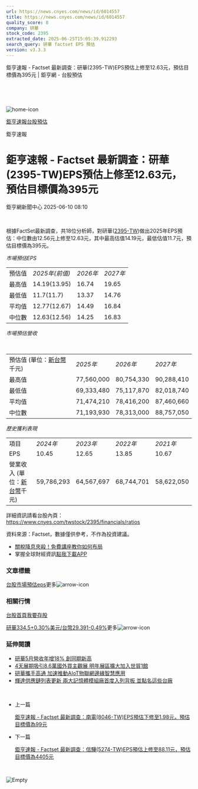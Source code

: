 ```yaml
---
url: https://news.cnyes.com/news/id/6014557
title: https://news.cnyes.com/news/id/6014557
quality_score: 8
company: 研華
stock_code: 2395
extracted_date: 2025-06-25T15:05:39.912293
search_query: 研華 factset EPS 預估
version: v3.3.3
---
```


鉅亨速報 - Factset 最新調查：研華(2395-TW)EPS預估上修至12.63元，預估目標價為395元 | 鉅亨網 - 台股預估

‌

‌

![home-icon](/assets/icons/breadCrumb/symbol-icon-home.svg)

[鉅亨速報](/news/cat/anue_live)[台股預估](/news/cat/tw_forecast)

鉅亨速報

# 鉅亨速報 - Factset 最新調查：研華(2395-TW)EPS預估上修至12.63元，預估目標價為395元

鉅亨網新聞中心 2025-06-10 08:10

‌

根據FactSet最新調查，共18位分析師，對研華([2395-TW](https://www.cnyes.com/twstock/2395))做出2025年EPS預估：中位數由12.56元上修至12.63元，其中最高估值14.19元，最低估值11.7元，預估目標價為395元。

*市場預估EPS*

|  |  |  |  |
| --- | --- | --- | --- |
| 預估值 | *2025年(前值)* | *2026年* | *2027年* |
| 最高值 | 14.19(13.95) | 16.74 | 19.65 |
| 最低值 | 11.7(11.7) | 13.37 | 14.76 |
| 平均值 | 12.77(12.67) | 14.49 | 16.84 |
| 中位數 | 12.63(12.56) | 14.25 | 16.83 |

*市場預估營收*

‌

|  |  |  |  |
| --- | --- | --- | --- |
| 預估值 (單位：[新台幣](https://invest.cnyes.com/forex/detail/usdtwd)千元) | *2025年* | *2026年* | *2027年* |
| 最高值 | 77,560,000 | 80,754,330 | 90,288,410 |
| 最低值 | 69,333,480 | 75,117,870 | 82,018,740 |
| 平均值 | 71,474,210 | 78,416,200 | 87,460,660 |
| 中位數 | 71,193,930 | 78,313,000 | 88,757,050 |

*歷史獲利表現*

|  |  |  |  |  |
| --- | --- | --- | --- | --- |
| 項目 | *2024年* | *2023年* | *2022年* | *2021年* |
| EPS | 10.45 | 12.65 | 13.85 | 10.67 |
| 營業收入 (單位：[新台幣](https://invest.cnyes.com/forex/detail/usdtwd)千元) | 59,786,293 | 64,567,697 | 68,744,701 | 58,622,050 |

詳細資訊請看台股內頁：  
<https://www.cnyes.com/twstock/2395/financials/ratios>

資料來源：Factset，數據僅供參考，不作為投資建議。

* [關稅降息夾殺！免費講座教你如何布局](https://www.rsc.com.tw/Cnyes_RSC/SeminarBooking2025InvestmentOutlook.aspx?utm_source=anue&utm_medium=usstocks_end)
* 掌握全球財經資訊[點我下載APP](http://www.cnyes.com/app/?utm_source=mweb&utm_medium=HamMenuBanner&utm_campaign=fixed&utm_content=entr)

### 文章標籤

[台股](https://news.cnyes.com/tag/台股 "台股")[市場預估](https://news.cnyes.com/tag/市場預估 "市場預估")[eps](https://news.cnyes.com/tag/eps "eps")更多![arrow-icon](/assets/icons/arrows/arrow-down.svg)

### 相關行情

[台股首頁](https://www.cnyes.com/twstock)[我要存股](https://supr.link/8OHaU)

[研華334.5+0.30%](https://www.cnyes.com/twstock/2395)[美元/台幣29.391-0.49%](https://invest.cnyes.com/forex/detail/USDTWD)更多![arrow-icon](/assets/icons/arrows/arrow-down.svg)

### 延伸閱讀

* [研華5月營收年增18% 創同期新高](/news/id/6011090)
* [4天展期吸引8.6萬國外買主觀展 明年展區擴大加入世貿1館](/news/id/5991937)
* [研華攜手高通 加速推動AIoT物聯網邊緣智慧應用](/news/id/5985239)
* [輝達供應鏈列表更新 兩大記憶體模組廠首度入列背板 並點名這些台廠](/news/id/5984812)

‌

* 上一篇

  [鉅亨速報 - Factset 最新調查：南電(8046-TW)EPS預估下修至1.98元，預估目標價為99元](/news/id/6015170)
* 下一篇

  [鉅亨速報 - Factset 最新調查：信驊(5274-TW)EPS預估上修至88.11元，預估目標價為4405元](/news/id/6014179)

‌

![Empty](/assets/icons/skeleton/empty-image.svg)

‌
